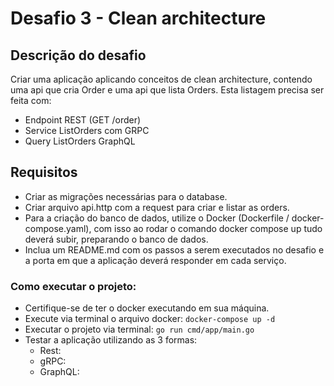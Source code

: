  # Desafio 3 - Clean architecture

## Descrição do desafio
Criar uma aplicação aplicando conceitos de clean architecture, contendo uma api que cria Order e uma api que lista Orders.
Esta listagem precisa ser feita com:
- Endpoint REST (GET /order)
- Service ListOrders com GRPC
- Query ListOrders GraphQL

## Requisitos
- Criar as migrações necessárias para o database.
- Criar arquivo api.http com a request para criar e listar as orders.
- Para a criação do banco de dados, utilize o Docker (Dockerfile / docker-compose.yaml), com isso ao rodar o comando docker compose up tudo deverá subir, preparando o banco de dados.
- Inclua um README.md com os passos a serem executados no desafio e a porta em que a aplicação deverá responder em cada serviço.

### Como executar o projeto:
- Certifique-se de ter o docker executando em sua máquina.
- Execute via terminal o arquivo docker: `docker-compose up -d`
- Executar o projeto via terminal: `go run cmd/app/main.go`
- Testar a aplicação utilizando as 3 formas:
    - Rest:
    - gRPC:
    - GraphQL: